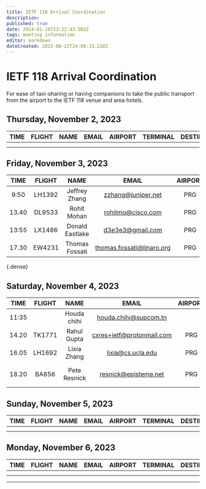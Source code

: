 ```yaml
---
title: IETF 118 Arrival Coordination
description: 
published: true
date: 2024-01-16T23:22:43.502Z
tags: meeting information
editor: markdown
dateCreated: 2023-08-22T14:08:33.228Z
---
```


# IETF 118 Arrival Coordination
For ease of taxi-sharing or having companions to take the public transport from the airport to the IETF 118 venue and area hotels.

## Thursday, November 2, 2023
|  TIME  | FLIGHT |      NAME     |  EMAIL  | AIRPORT | TERMINAL | DESTINATION | NOTES |
|:------:|:------:|:-------------:|:-------:|:-------:|:--------:|:-----------:|:-----:|
|  |   |    |    |     |          |     | |
|  |   |    |    |     |          |     | |

## Friday, November 3, 2023
|  TIME  | FLIGHT |      NAME     |  EMAIL  | AIRPORT | TERMINAL | DESTINATION | NOTES |
|:------:|:------:|:-------------:|:-------:|:-------:|:--------:|:-----------:|:-----:|
| 9:50 |  LH1392 | Jeffrey Zhang  | zzhang@juniper.net|     PRG   |  2   | IETF meeting venue         | |
|  13.40 | DL9533 | Rohit Mohan    | rohitmo@cisco.com         | PRG | 2 | IETF meeting venue | - |
| 13:55 | LX1486 | Donald Eastlake | d3e3e3@gmail.com | PRG | 2 | IETF meetng venue  | |
|  17.30 | EW4231 | Thomas Fossati | thomas.fossati@linaro.org | PRG | 2 | IETF meeting venue | - |
{.dense}

## Saturday, November 4, 2023

|  TIME  | FLIGHT |      NAME     |  EMAIL  | AIRPORT | TERMINAL | DESTINATION | NOTES |
|:------:|:------:|:-------------:|:-------:|:-------:|:--------:|:-----------:|:-----:|
| 11:35  |    |  Houda chihi   |   houda.chihi@supcom.tn       |     | |                |     |
|  14.20 | TK1771 | Rahul Gupta | cxres+ietf@protonmail.com | PRG | 2 | IETF meeting venue | - |
|  16.05 | LH1692 | Lixia Zhang | lixia@cs.ucla.edu | PRG | 2 | IETF meeting venue | - |
|  18.20 | BA856 | Pete Resnick | resnick@episteme.net | PRG | 1 | B&B Hotel (across street from Hilton) | - |


## Sunday, November 5, 2023
|  TIME  | FLIGHT |      NAME     |  EMAIL  | AIRPORT | TERMINAL | DESTINATION | NOTES |
|:------:|:------:|:-------------:|:-------:|:-------:|:--------:|:-----------:|:-----:|
|  |   |    |    |     |          |     | |
|  |   |    |    |     |          |     | |

## Monday, November 6, 2023
|  TIME  | FLIGHT |      NAME     |  EMAIL  | AIRPORT | TERMINAL | DESTINATION | NOTES |
|:------:|:------:|:-------------:|:-------:|:-------:|:--------:|:-----------:|:-----:|
|  |   |    |    |     |          |     | |
|  |   |    |    |     |          |     | |

---

